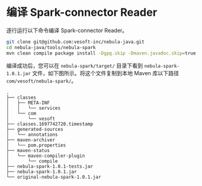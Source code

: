 # 编译 Spark-connector Reader

逐行运行以下命令编译 Spark-connector Reader。

```bash
git clone git@github.com:vesoft-inc/nebula-java.git
cd nebula-java/tools/nebula-spark
mvn clean compile package install -Dgpg.skip -Dmaven.javadoc.skip=true
```

编译成功后，您可以在 `nebula-spark/target/` 目录下看到 `nebula-spark-1.0.1.jar` 文件，如下图所示。将这个文件复制到本地 Maven 库以下路径 `com/vesoft/nebula-spark/`。

```text
.
├── classes
│   ├── META-INF
│   │   └── services
│   └── com
│       └── vesoft
├── classes.1697742720.timestamp
├── generated-sources
│   └── annotations
├── maven-archiver
│   └── pom.properties
├── maven-status
│   └── maven-compiler-plugin
│       └── compile
├── nebula-spark-1.0.1-tests.jar
├── nebula-spark-1.0.1.jar
└── original-nebula-spark-1.0.1.jar
```
